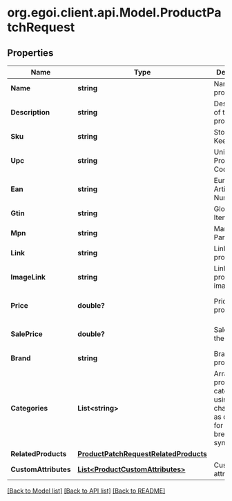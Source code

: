 # org.egoi.client.api.Model.ProductPatchRequest
## Properties

Name | Type | Description | Notes
------------ | ------------- | ------------- | -------------
**Name** | **string** | Name of the product | [optional] 
**Description** | **string** | Description of the product | [optional] 
**Sku** | **string** | Stock Keeping Unit | [optional] 
**Upc** | **string** | Universal Product Code | [optional] 
**Ean** | **string** | European Article Numbering | [optional] 
**Gtin** | **string** | Global Trade Item Number | [optional] 
**Mpn** | **string** | Manufacturer Part Number | [optional] 
**Link** | **string** | Link for the product | [optional] 
**ImageLink** | **string** | Link for the product image | [optional] 
**Price** | **double?** | Price of the product | [optional] [default to 0D]
**SalePrice** | **double?** | Sale price of the product | [optional] [default to 0D]
**Brand** | **string** | Brand of the product | [optional] 
**Categories** | **List&lt;string&gt;** | Array of product categories, using the character &#39;&gt;&#39; as delimiter for the breadcrumb                         syntax | [optional] 
**RelatedProducts** | [**ProductPatchRequestRelatedProducts**](ProductPatchRequestRelatedProducts.md) |  | [optional] 
**CustomAttributes** | [**List&lt;ProductCustomAttributes&gt;**](ProductCustomAttributes.md) | Custom attributes | [optional] 

[[Back to Model list]](../README.md#documentation-for-models) [[Back to API list]](../README.md#documentation-for-api-endpoints) [[Back to README]](../README.md)

